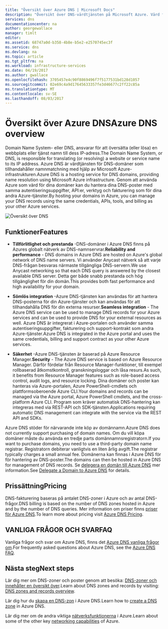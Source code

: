 ```yaml
---
title: "Översikt över Azure DNS | Microsoft Docs"
description: "Översikt över DNS-värdtjänsten på Microsoft Azure. Värd för din domän i Microsoft Azure."
services: dns
documentationcenter: na
author: georgewallace
manager: timlt
editor: 
ms.assetid: 68747a0d-b358-4b8e-b5e2-e2570745ec3f
ms.service: dns
ms.devlang: na
ms.topic: article
ms.tgt_pltfrm: na
ms.workload: infrastructure-services
ms.date: 04/19/2017
ms.author: gwallace
ms.openlocfilehash: 3705457e4c90f8869496f7f5177531bd128d1057
ms.sourcegitcommit: 02e69c4a9d17645633357fe3d46677c2ff22c85a
ms.translationtype: MT
ms.contentlocale: sv-SE
ms.lasthandoff: 08/03/2017
---
```

# <a name="azure-dns-overview"></a><span data-ttu-id="32f4c-104">Översikt över Azure DNS</span><span class="sxs-lookup"><span data-stu-id="32f4c-104">Azure DNS overview</span></span>

<span data-ttu-id="32f4c-105">Domain Name System- eller DNS, ansvarar för att översätta (eller lösa) en webbplats eller tjänst namn till dess IP-adress.</span><span class="sxs-lookup"><span data-stu-id="32f4c-105">The Domain Name System, or DNS, is responsible for translating (or resolving) a website or service name to its IP address.</span></span> <span data-ttu-id="32f4c-106">Azure DNS är värdtjänsten för DNS-domäner som tillhandahåller namnmatchning med hjälp av Microsoft Azure-infrastrukturen.</span><span class="sxs-lookup"><span data-stu-id="32f4c-106">Azure DNS is a hosting service for DNS domains, providing name resolution using Microsoft Azure infrastructure.</span></span> <span data-ttu-id="32f4c-107">Genom att använda Azure som värd för dina domäner kan du hantera dina DNS-poster med samma autentiseringsuppgifter, API:er, verktyg och fakturering som för dina andra Azure-tjänster.</span><span class="sxs-lookup"><span data-stu-id="32f4c-107">By hosting your domains in Azure, you can manage your DNS records using the same credentials, APIs, tools, and billing as your other Azure services.</span></span>

![Översikt över DNS](./media/dns-overview/scenario.png)

## <a name="features"></a><span data-ttu-id="32f4c-109">Funktioner</span><span class="sxs-lookup"><span data-stu-id="32f4c-109">Features</span></span>

* <span data-ttu-id="32f4c-110">**Tillförlitlighet och prestanda** -DNS-domäner i Azure DNS finns på Azures globalt nätverk av DNS-namnservrar.</span><span class="sxs-lookup"><span data-stu-id="32f4c-110">**Reliability and performance** - DNS domains in Azure DNS are hosted on Azure's global network of DNS name servers.</span></span> <span data-ttu-id="32f4c-111">Vi använder Anycast nätverk så att varje DNS-frågan besvaras närmaste tillgängliga DNS-servern.</span><span class="sxs-lookup"><span data-stu-id="32f4c-111">We use Anycast networking so that each DNS query is answered by the closest available DNS server.</span></span> <span data-ttu-id="32f4c-112">Detta ger både snabb prestanda och hög tillgänglighet för din domän.</span><span class="sxs-lookup"><span data-stu-id="32f4c-112">This provides both fast performance and high availability for your domain.</span></span>

* <span data-ttu-id="32f4c-113">**Sömlös integration** -Azure DNS-tjänsten kan användas för att hantera DNS-posterna för din Azure-tjänster och kan användas för att tillhandahålla DNS för din externa resurser.</span><span class="sxs-lookup"><span data-stu-id="32f4c-113">**Seamless integration** - The Azure DNS service can be used to manage DNS records for your Azure services and can be used to provide DNS for your external resources as well.</span></span> <span data-ttu-id="32f4c-114">Azure DNS är integrerat i Azure-portalen och använder samma autentiseringsuppgifter, fakturering och support-kontrakt som andra Azure-tjänster.</span><span class="sxs-lookup"><span data-stu-id="32f4c-114">Azure DNS is integrated in the Azure portal and uses the same credentials, billing and support contract as your other Azure services.</span></span>

* <span data-ttu-id="32f4c-115">**Säkerhet** -Azure DNS-tjänsten är baserad på Azure Resource Manager.</span><span class="sxs-lookup"><span data-stu-id="32f4c-115">**Security** - The Azure DNS service is based on Azure Resource Manager.</span></span> <span data-ttu-id="32f4c-116">Därför fördelar från Resource Manager-funktioner, till exempel rollbaserad åtkomstkontroll, granskningsloggar och låsa resurs.</span><span class="sxs-lookup"><span data-stu-id="32f4c-116">As such, it benefits from Resource Manager features such as role-based access control, audit logs, and resource locking.</span></span> <span data-ttu-id="32f4c-117">Dina domäner och poster kan hanteras via Azure-portalen, Azure PowerShell-cmdlets och plattformsoberoende Azure CLI.</span><span class="sxs-lookup"><span data-stu-id="32f4c-117">Your domains and records can be managed via the Azure portal, Azure PowerShell cmdlets, and the cross-platform Azure CLI.</span></span> <span data-ttu-id="32f4c-118">Program som kräver automatisk DNS-hantering kan integreras med via REST-API och SDK-tjänsten.</span><span class="sxs-lookup"><span data-stu-id="32f4c-118">Applications requiring automatic DNS management can integrate with the service via the REST API and SDKs.</span></span>

<span data-ttu-id="32f4c-119">Azure DNS stöder för närvarande inte köp av domännamn.</span><span class="sxs-lookup"><span data-stu-id="32f4c-119">Azure DNS does not currently support purchasing of domain names.</span></span> <span data-ttu-id="32f4c-120">Om du vill köpa domäner måste du använda en tredje parts domännamnsregistratorn.</span><span class="sxs-lookup"><span data-stu-id="32f4c-120">If you want to purchase domains, you need to use a third-party domain name registrar.</span></span> <span data-ttu-id="32f4c-121">Registratorn debiterar vanligtvis en liten årlig avgift.</span><span class="sxs-lookup"><span data-stu-id="32f4c-121">The registrar typically charges a small annual fee.</span></span> <span data-ttu-id="32f4c-122">Domänerna kan finnas i Azure DNS för för hantering av DNS-poster.</span><span class="sxs-lookup"><span data-stu-id="32f4c-122">The domains can then be hosted in Azure DNS for management of DNS records.</span></span> <span data-ttu-id="32f4c-123">Se [delegera en domän till Azure DNS](dns-domain-delegation.md) mer information.</span><span class="sxs-lookup"><span data-stu-id="32f4c-123">See [Delegate a Domain to Azure DNS](dns-domain-delegation.md) for details.</span></span>

## <a name="pricing"></a><span data-ttu-id="32f4c-124">Prissättning</span><span class="sxs-lookup"><span data-stu-id="32f4c-124">Pricing</span></span>

<span data-ttu-id="32f4c-125">DNS-fakturering baseras på antalet DNS-zoner i Azure och av antal DNS-frågor.</span><span class="sxs-lookup"><span data-stu-id="32f4c-125">DNS billing is based on the number of DNS zones hosted in Azure and by the number of DNS queries.</span></span> <span data-ttu-id="32f4c-126">Mer information om priser finns [priser för Azure DNS](https://azure.microsoft.com/pricing/details/dns/).</span><span class="sxs-lookup"><span data-stu-id="32f4c-126">To learn more about pricing visit [Azure DNS Pricing](https://azure.microsoft.com/pricing/details/dns/).</span></span>

## <a name="faq"></a><span data-ttu-id="32f4c-127">VANLIGA FRÅGOR OCH SVAR</span><span class="sxs-lookup"><span data-stu-id="32f4c-127">FAQ</span></span>

<span data-ttu-id="32f4c-128">Vanliga frågor och svar om Azure DNS, finns det [Azure DNS vanliga frågor om](dns-faq.md).</span><span class="sxs-lookup"><span data-stu-id="32f4c-128">For frequently asked questions about Azure DNS, see the [Azure DNS FAQ](dns-faq.md).</span></span>

## <a name="next-steps"></a><span data-ttu-id="32f4c-129">Nästa steg</span><span class="sxs-lookup"><span data-stu-id="32f4c-129">Next steps</span></span>

<span data-ttu-id="32f4c-130">Lär dig mer om DNS-zoner och poster genom att besöka: [DNS-zoner och innehåller en översikt över](dns-zones-records.md).</span><span class="sxs-lookup"><span data-stu-id="32f4c-130">Learn about DNS zones and records by visiting: [DNS zones and records overview](dns-zones-records.md).</span></span>

<span data-ttu-id="32f4c-131">Lär dig hur du [skapa en DNS-zon](./dns-getstarted-create-dnszone-portal.md) i Azure DNS.</span><span class="sxs-lookup"><span data-stu-id="32f4c-131">Learn how to [create a DNS zone](./dns-getstarted-create-dnszone-portal.md) in Azure DNS.</span></span>

<span data-ttu-id="32f4c-132">Lär dig mer om de andra viktiga [nätverksfunktionerna](../networking/networking-overview.md) i Azure.</span><span class="sxs-lookup"><span data-stu-id="32f4c-132">Learn about some of the other key [networking capabilities](../networking/networking-overview.md) of Azure.</span></span>


